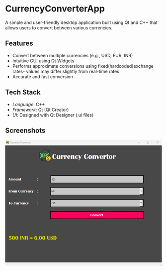 # CurrencyConverterApp
A simple and user-friendly desktop application built using Qt and C++ that allows users to convert between various currencies.

##  Features

-  Convert between multiple currencies (e.g., USD, EUR, INR)
-  Intuitive GUI using Qt Widgets
-  Performs approximate conversions using fixed(hardcoded)exchange rates- values may differ slightly from real-time rates
-  Accurate and fast conversion

##  Tech Stack

- *Language*: C++
- *Framework*: Qt (Qt Creator)
- *UI*: Designed with Qt Designer (.ui files)
  
## Screenshots
![image alt](https://github.com/Prashasti05/CurrencyConvertorApp/blob/b7bf358d77998864fc6a20b0428a130e7435c461/screenshot_mainwindow.png)



